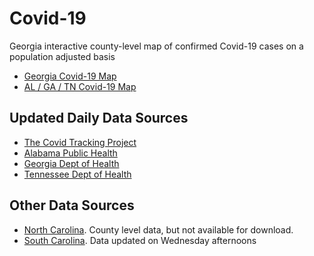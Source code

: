 # Covid-19

Georgia interactive county-level map of confirmed Covid-19 cases on a population adjusted basis

* [Georgia Covid-19 Map](https://hjhuney.github.io/Covid-19/viz/ga_covid.html)
* [AL / GA / TN Covid-19 Map](https://hjhuney.github.io/Covid-19/viz/al_ga_tn_covid.html)



## Updated Daily Data Sources

* [The Covid Tracking Project](https://covidtracking.com/api/)
* [Alabama Public Health](http://alabamapublichealth.gov/infectiousdiseases/2019-coronavirus.html)
* [Georgia Dept of Health](https://dph.georgia.gov/covid-19-daily-status-report)
* [Tennessee Dept of Health](https://www.tn.gov/health/cedep/ncov.html)


## Other Data Sources
* [North Carolina](https://www.ncdhhs.gov/covid-19-case-count-nc). County level data, but not available for download.
* [South Carolina](https://www.scdhec.gov/infectious-diseases/viruses/coronavirus-disease-2019-covid-19/monitoring-testing-covid-19). Data updated on Wednesday afternoons
